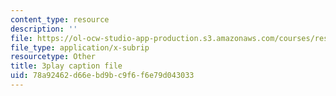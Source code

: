 ```yaml
---
content_type: resource
description: ''
file: https://ol-ocw-studio-app-production.s3.amazonaws.com/courses/res-3-003-learn-to-build-your-own-videogame-with-the-unity-game-engine-and-microsoft-kinect-january-iap-2017/78a92462d66ebd9bc9f6f6e79d043033_JJRijRD4l-g.srt
file_type: application/x-subrip
resourcetype: Other
title: 3play caption file
uid: 78a92462-d66e-bd9b-c9f6-f6e79d043033
---
```

